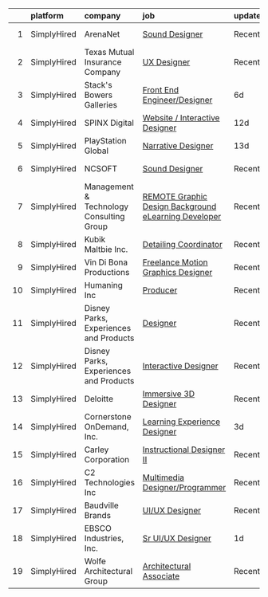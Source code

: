 

|    | platform    | company                                  | job                                                                                                                                                                   | update_time   | location                      |
|---:|:------------|:-----------------------------------------|:----------------------------------------------------------------------------------------------------------------------------------------------------------------------|:--------------|:------------------------------|
|  1 | SimplyHired | ArenaNet                                 | [Sound Designer](https://www.simplyhired.com/job/rThG5IY9IzWMAoan9hcJnI7UxDCG6Ihg__kK3_DSy7e3u3DOyW-XHQ?q=interactive+designer)                                       | Recently      | Bellevue, WA                  |
|  2 | SimplyHired | Texas Mutual Insurance Company           | [UX Designer](https://www.simplyhired.com/job/xRfLX1J_huOYJ2ac9N-nG-Hb7T-_VghDwKkOxNujI0nvtM1nn1poag?q=interactive+designer)                                          | Recently      | Austin, TX                    |
|  3 | SimplyHired | Stack's Bowers Galleries                 | [Front End Engineer/Designer](https://www.simplyhired.com/job/0Z5pp6a5CKeTOB3HTUFowWI4WkBsXrI5tEJXmlNhmxmQGJw_etaINw?q=interactive+designer)                          | 6d            | Remote                        |
|  4 | SimplyHired | SPINX Digital                            | [Website / Interactive Designer](https://www.simplyhired.com/job/ImaC57raX1k4qz_jCA5gxl1GV189Qc4fOpADcYm5Dd1p2hr-QIxKhA?q=interactive+designer)                       | 12d           | Remote                        |
|  5 | SimplyHired | PlayStation Global                       | [Narrative Designer](https://www.simplyhired.com/job/nk5HLXTULmA18g3HpO654by6P9Hiapcqnt1763yBKfm3iQJyxAmnMw?q=interactive+designer)                                   | 13d           | San Diego, CA                 |
|  6 | SimplyHired | NCSOFT                                   | [Sound Designer](https://www.simplyhired.com/job/8gOhgL9xmTsycUwhWW3xiOI_irQyeWtd1QCiEmQt4XrR1wyGUEIg_w?q=interactive+designer)                                       | Recently      | Bellevue, WA                  |
|  7 | SimplyHired | Management & Technology Consulting Group | [REMOTE Graphic Design Background eLearning Developer](https://www.simplyhired.com/job/WLcLu83UNc5i4HcxT4Z8_uL0bZw3nZ4xxnR-OnZSWiGkHRaWAxvJyQ?q=interactive+designer) | Recently      | Stone Ridge, NY +24 locations |
|  8 | SimplyHired | Kubik Maltbie Inc.                       | [Detailing Coordinator](https://www.simplyhired.com/job/SB8H8YMqs5zWzhNXD4MUw9nkNUAg2M1OQdt2PbeNL8dim4Jh-T9I4g?q=interactive+designer)                                | Recently      | Marlton, NJ                   |
|  9 | SimplyHired | Vin Di Bona Productions                  | [Freelance Motion Graphics Designer](https://www.simplyhired.com/job/9U-yOVBmEzcYG2yvuMiw3VaGbVW2SwQxDm_p-LdLXonPkdFIMHxIbg?q=interactive+designer)                   | Recently      | Remote                        |
| 10 | SimplyHired | Humaning Inc                             | [Producer](https://www.simplyhired.com/job/cin6IWuHIaxY6-cmyFo7n6tkgzKYBL9z9kHS8iqNGnPI6xp4O6YsJQ?q=interactive+designer)                                             | Recently      | Los Angeles, CA               |
| 11 | SimplyHired | Disney Parks, Experiences and Products   | [Designer](https://www.simplyhired.com/job/WhlI28szHC7BBtg9dSYJ6ZrvyArTnsUsn4roDp54CZeIsCclg5hK5g?q=interactive+designer)                                             | Recently      | San Francisco, CA             |
| 12 | SimplyHired | Disney Parks, Experiences and Products   | [Interactive Designer](https://www.simplyhired.com/job/WdF5fe5Mh6reloqPZp_L52uq7uPN8v2zBsxsRJCiG2DRwXrtpRN1MA?q=interactive+designer)                                 | Recently      | Celebration, FL               |
| 13 | SimplyHired | Deloitte                                 | [Immersive 3D Designer](https://www.simplyhired.com/job/bTzvSzIPveNSYHSoYL2X5KDzyM_AGyTJgUuQqxhilaBbEcWjC5kdmA?q=interactive+designer)                                | Recently      | Lake Mary, FL                 |
| 14 | SimplyHired | Cornerstone OnDemand, Inc.               | [Learning Experience Designer](https://www.simplyhired.com/job/x48-wzTuEz3KNiHlbr8lC0lvfxuf0nMR2i77Ny7Lrprb2Jq0Dg0VXA?q=interactive+designer)                         | 3d            | Remote                        |
| 15 | SimplyHired | Carley Corporation                       | [Instructional Designer II](https://www.simplyhired.com/job/RFhPkzmDyS4taXslkVrtk6_RJ6JjSO2xS8RwQpvXK4576VWyygxWfw?q=interactive+designer)                            | Recently      | Great Lakes, IL               |
| 16 | SimplyHired | C2 Technologies Inc                      | [Multimedia Designer/Programmer](https://www.simplyhired.com/job/w24dksILanYpBN8xd8EHeLo4SARij5b9_5a7TYmDfGI3hXUeJ64wLQ?q=interactive+designer)                       | Recently      | Norfolk, VA                   |
| 17 | SimplyHired | Baudville Brands                         | [UI/UX Designer](https://www.simplyhired.com/job/WwDyOZBifLWoDOEQNIoJ0Snh4FjB0cRW6MwBdPft-SuQT-AYvEhbbQ?q=interactive+designer)                                       | Recently      | Grand Rapids, MI              |
| 18 | SimplyHired | EBSCO Industries, Inc.                   | [Sr UI/UX Designer](https://www.simplyhired.com/job/q7Y2maeHK97b_9dX3pMCM82jJGZGlrWJ2ZGkJsy_BdHervgLVX0UiA?q=interactive+designer)                                    | 1d            | Birmingham, AL                |
| 19 | SimplyHired | Wolfe Architectural Group                | [Architectural Associate](https://www.simplyhired.com/job/H13gEka9RJVDtlZ39-1dUF2W9CCPlI0-66rVDAzQuX8eJFKtnUIRFA?q=interactive+designer)                              | Recently      | Spokane, WA                   |